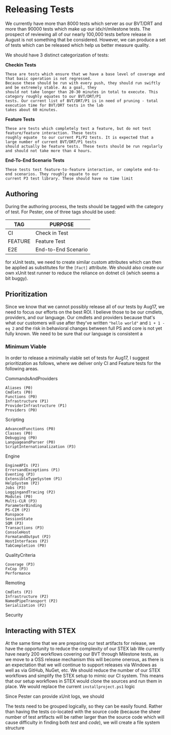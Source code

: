 # Releasing Tests
We currently have more than 8000 tests which server as our BVT/DRT and more than 90000 tests which make up our 
idx/ri/milestone tests. The prospect of reviewing all of our nearly 100,000 tests before release in August is not 
something that be considered. However, we can produce a set of tests which can be released which help us better
measure quality.

We should have 3 distinct categorization of tests:

**Checkin Tests**

    These are tests which ensure that we have a base level of coverage and that basic operation is not regressed. 
    Because these should be run with every push, they should run swiftly and be extremely stable. As a goal, they 
    should not take longer than 20-30 minutes in total to execute. This category roughly equates to our BVT/DRT/P1
    tests. Our current list of BVT/DRT/P1 is in need of pruning - total execution time for BVT/DRT tests in the lab
    takes about 60 minutes.

**Feature Tests**

    These are tests which completely test a feature, but do not test feature/feature interaction. These tests
    roughly equate  to our current P1/P2 tests. It is expected that a large number of current BVT/DRT/P1 tests
    should actually be feature tests. These tests should be run regularly and should not take more than 4 hours.

**End-To-End Scenario Tests**

    These tests test feature-to-feature interaction, or complete end-to-end scenarios. They roughly equate to our
    current P3 test library. These should have no time limit

## Authoring ##
During the authoring process, the tests should be tagged with the category of test. For Pester, one of three tags should be used:

| TAG     | PURPOSE             |
| ------- | ------------------- |
| CI      | Check in Test       |
| FEATURE | Feature Test        |
| E2E     | End-to-End Scenario |

for xUnit tests, we need to create similar custom attributes which can then be applied as substitutes for the
`[Fact]` attribute. We should also create our own xUnit test runner to reduce the reliance on dotnet cli (which
seems a bit buggy).

## Prioritization ##
Since we know that we cannot possibly release all of our tests by Aug17, we need to focus our efforts on the best
ROI. I believe those to be our cmdlets, providers, and our language. Our cmdlets and providers because that's what
our customers will use after they've written `"hello world"` and `1 + 1 -eq 2` and the risk in behavioral changes
between full PS and core is not yet fully known. We need to be sure that our language is consistent a
### Minimum Viable
In order to release a minimally viable set of tests for Aug17, I suggest prioritization as follows, where we deliver only
CI and Feature tests for the following areas. 

CommandsAndProviders

    Aliases (P0)
    Cmdlets (P0)
    Functions (P0)
    Infrastructure (P1)
    ProviderInfrastructure (P1)
    Providers (P0)

Scripting

    AdvancedFunctions (P0)
    Classes (P0)
    Debugging (P0)
    LanguageandParser (P0)
    ScriptInternationalization (P3)

Engine

    EngineAPIs (P2)
    ErrorsandExceptions (P1)
    Eventing (P3)
    ExtensibleTypeSystem (P1)
    HelpSystem (P2)
    Jobs (P3)
    LoggingandTracing (P2)
    Modules (P0)
    Multi-CLR (P3)
    ParameterBinding
    PS-CIM (P2)
    Runspace
    SessionState
    SQM (P3)
    Transactions (P3)
    ConsoleHost 
    FormatandOutput (P2)
    HostInterfaces (P2)
    TabCompletion (P0)

QualityCriteria

    Coverage (P3)
    FxCop (P3)
    Performance

Remoting

    Cmdlets (P2)
    Infrastructure (P2)
    NamedPipeTransport (P2)
    Serialization (P2)

Security


## Interacting with STEX 
At the same time that we are preparing our test artifacts for release, we have the opportunity to reduce the complexity of our 
STEX lab 
We currently have nearly 200 workflows covering our BVT through Milestone tests, as we move to a OSS release mechanism this
will become onerous, as there is an expectation that we will continue to support releases via Windows as well as via GitHub,
NuGet, etc. We should reduce the number of our STEX workflows and simplify the STEX setup to mimic our CI system. This means
that our setup workflows in STEX would clone the sources and run them in place. We would replace the current `installproject.ps1`
logic

Since Pester can provide xUnit logs, we should 

The tests need to be grouped logically, so they can be easily found. Rather than having the tests co-located with the source
code (because the sheer number of test artifacts will be rather larger than the source code which will cause difficulty in finding
both *test* and *code*), we will create a file system structure

